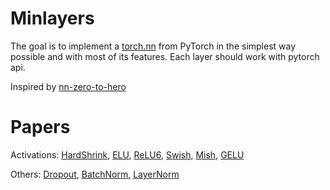 # Minlayers

The goal is to implement a [torch.nn](https://pytorch.org/docs/stable/nn.html) from PyTorch in the simplest way 
possible and with most of its features.
Each layer should work with pytorch api.

Inspired by [nn-zero-to-hero](https://github.com/karpathy/nn-zero-to-hero)


# Papers

Activations: [HardShrink](https://arxiv.org/pdf/1312.6120.pdf), [ELU](https://arxiv.org/pdf/1511.07289.pdf), 
[ReLU6](https://arxiv.org/pdf/1704.04861.pdf), [Swish](https://arxiv.org/pdf/1710.05941.pdf), [Mish](https://arxiv.org/pdf/1908.08681.pdf),
[GELU](https://arxiv.org/pdf/1606.08415.pdf)

Others: [Dropout](https://arxiv.org/pdf/1207.0580.pdf), [BatchNorm](http://arxiv.org/pdf/1502.03167), [LayerNorm](https://arxiv.org/pdf/1607.06450.pdf) 

